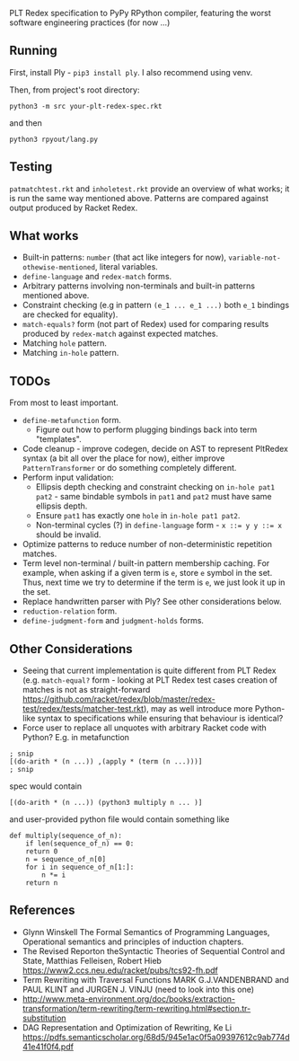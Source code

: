 PLT Redex specification to PyPy RPython compiler, featuring the worst software engineering practices (for now ...)

## Running 

First, install Ply - `pip3 install ply`. I also recommend using venv.

Then, from project's root directory:

```
python3 -m src your-plt-redex-spec.rkt
```

and then 

`python3 rpyout/lang.py`


## Testing

`patmatchtest.rkt` and `inholetest.rkt` provide an overview of what works; it is run the same way mentioned above. Patterns are compared against output produced by Racket Redex.

## What works 
* Built-in patterns: `number` (that act like integers for now), `variable-not-othewise-mentioned`, literal variables.
* `define-language` and `redex-match` forms. 
* Arbitrary patterns involving non-terminals and built-in patterns mentioned above.
* Constraint checking (e.g in pattern `(e_1 ... e_1 ...)` both `e_1` bindings are checked for equality).
* `match-equals?` form (not part of Redex) used for comparing results produced by `redex-match` against expected matches.
* Matching `hole` pattern.
* Matching `in-hole` pattern.

## TODOs
From most to least important.
* `define-metafunction` form.
	* Figure out how to perform plugging bindings back into term "templates". 
* Code cleanup  - improve codegen, decide on AST to represent PltRedex syntax (a bit all over the place for now), either improve `PatternTransformer` or do something completely different.
* Perform input validation:
	* Ellipsis depth checking and constraint checking on `in-hole pat1 pat2` - same bindable symbols in `pat1` and `pat2` must have same ellipsis depth.
	* Ensure `pat1` has exactly one `hole` in `in-hole pat1 pat2`.
	* Non-terminal cycles (?) in `define-language` form - `x ::= y y ::= x` should be invalid.
* Optimize patterns to reduce number of non-deterministic repetition matches.
* Term level non-terminal / built-in pattern membership caching. For example, when asking if a given term is `e`, store `e` symbol in the set. Thus, next time we try to determine if the term is `e`, we just look it up in the set.
* Replace handwritten parser with Ply? See other considerations below.
* `reduction-relation` form.
* `define-judgment-form` and `judgment-holds` forms.

## Other Considerations
* Seeing that current implementation is quite different from PLT Redex (e.g. `match-equal?` form - looking at PLT Redex test cases creation of matches is not as straight-forward https://github.com/racket/redex/blob/master/redex-test/redex/tests/matcher-test.rkt), may as well introduce more Python-like syntax to specifications while ensuring that behaviour is identical? 
* Force user to replace all unquotes with arbitrary Racket code with Python? E.g. in metafunction

```
; snip
[(do-arith * (n ...)) ,(apply * (term (n ...)))]
; snip
```

spec would contain

```
[(do-arith * (n ...)) (python3 multiply n ... )]
```

and user-provided python file would contain something like

```
def multiply(sequence_of_n):
	if len(sequence_of_n) == 0:
	return 0
	n = sequence_of_n[0]
	for i in sequence_of_n[1:]:
		n *= i
	return n
```


## References
* Glynn Winskell The Formal Semantics of Programming Languages, Operational semantics and principles of induction chapters.
* The Revised Reporton theSyntactic Theories of Sequential Control and State, Matthias Felleisen, Robert Hieb https://www2.ccs.neu.edu/racket/pubs/tcs92-fh.pdf
* Term Rewriting with Traversal Functions MARK G.J.VANDENBRAND and PAUL KLINT and JURGEN J. VINJU (need to look into this one)
* http://www.meta-environment.org/doc/books/extraction-transformation/term-rewriting/term-rewriting.html#section.tr-substitution
* DAG Representation and Optimization of Rewriting, Ke Li https://pdfs.semanticscholar.org/68d5/945e1ac0f5a09397612c9ab774d41e41f0f4.pdf
